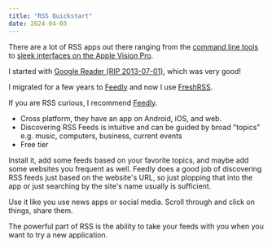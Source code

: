 ```yaml
---
title: "RSS Quickstart"
date: 2024-04-03
---
```

There are a lot of RSS apps out there ranging from the [command line tools](https://newsboat.org/) to [sleek interfaces on the Apple Vision Pro](https://apps.apple.com/us/app/bulletin-ai-rss-news/id6476572500?platform=vision).

I started with [Google Reader (RIP 2013-07-01)](https://googleblog.blogspot.com/2013/03/a-second-spring-of-cleaning.html), which was very good!

I migrated for a few years to [Feedly](https://feedly.com/) and now I use [FreshRSS](https://www.freshrss.org/).

If you are RSS curious, I recommend [Feedly](https://feedly.com/).
- Cross platform, they have an app on Android, iOS, and web.
- Discovering RSS Feeds is intuitive and can be guided by broad "topics" e.g. music, computers, business, current events
- Free tier

Install it, add some feeds based on your favorite topics, and maybe add some websites you frequent as well. Feedly does a good job of discovering RSS feeds just based on the website's URL, so just plopping that into the app or just searching by the site's name usually is sufficient.

Use it like you use news apps or social media. Scroll through and click on things, share them.

The powerful part of RSS is the ability to take your feeds with you when you want to try a new application. 





